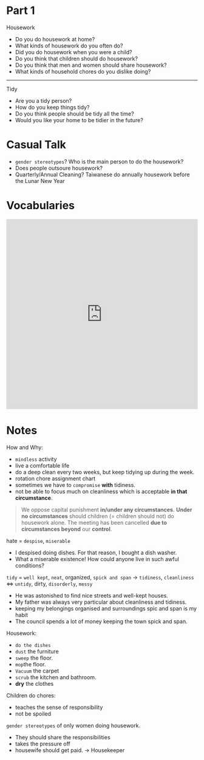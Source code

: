 
Part 1
======

Housework
- Do you do housework at home?
- What kinds of housework do you often do?
- Did you do housework when you were a child?
- Do you think that children should do housework?
- Do you think that men and women should share housework?
- What kinds of household chores do you dislike doing?

---

Tidy
- Are you a tidy person?
- How do you keep things tidy?
- Do you think people should be tidy all the time?
- Would you like your home to be tidier in the future?


Casual Talk
=========

- `gender stereotypes`? Who is the main person to do the housework?
- Does people outsoure housework?
- Quarterly/Annual Cleaning?
Taiwanese do annually housework before the Lunar New Year


Vocabularies
========

<iframe src="https://quizlet.com/566205346/flashcards/embed?i=7u4xy&x=1jj1" height="500" width="100%" style="border:0"></iframe>


Notes
=====

How and Why:
- `mindless` activity
- live a comfortable life
- do a deep clean every two weeks, but keep tidying up during the week.
- rotation chore assignment chart
- sometimes we have to `compromise` **with** tidiness.
- not be able to focus much on cleanliness which is acceptable **in that circumstance**.

> We oppose capital punishment **in/under any circumstances.**
> **Under no circumstances** should children (= children should not) do housework alone.
> The meeting has been cancelled **due to circumstances beyond** our **control**.

hate = `despise`, `miserable`
- I despised doing dishes. For that reason, I bought a dish washer.
- What a miserable existence! How could anyone live in such awful conditions?

`tidy` = `well kept`, `neat`, organized, `spick and span`
-> `tidiness`, `cleanliness`
<=> `untidy`, dirty, `disorderly`, `messy`
- He was astonished to find nice streets and well-kept houses.
- My father was always very particular about cleanliness and tidiness.
- keeping my belongings organised and surroundings spic and span is my habit
- The council spends a lot of money keeping the town spick and span.

Housework:
- `do the dishes`
- `dust` the furniture
- `sweep` the floor.
- `mop`the floor.
- `Vacuum` the carpet
- `scrub` the kitchen and bathroom.
- **dry** the clothes

Children do chores:
- teaches the sense of responsibility
- not be spoiled

`gender stereotypes` of only women doing housework.
- They should share the responsibilities
- takes the pressure off
- housewife should get paid. -> Housekeeper


